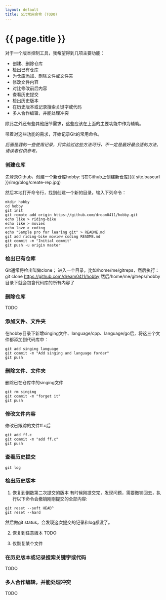 ```yaml
---
layout: default
title: Git常用命令 (TODO)
---
```


{{ page.title }}
===

对于一个版本控制工具，我希望得到几项主要功能：

- 创建、删除仓库
- 检出已有仓库
- 为仓库添加、删除文件或文件夹
- 修改文件内容
- 对比修改前后内容
- 查看历史提交
- 检出历史版本
- 在历史版本或记录搜索关键字或代码
- 多人合作编辑，并能处理冲突

除此之外还有些其他细节需求，这些应该在上面的主要功能中作为辅助。

带着对这些功能的需求，开始记录Git的常用命令。

*后面是我的一些使用记录，只实验过这些方法可行，不一定是最好最合适的方法，请读者仅供参考。*

### 创建仓库
先登录Github，创建一个新仓库hobby:
![在Github上创建新仓库]({{ site.baseurl }}/img/blog/create-rep.jpg)

然后本地打开命令行，找到创建一个新的目录，输入下列命令：

```
mkdir hobby
cd hobby
git init
git remote add origin https://github.com/dream0411/hobby.git
echo like > riding-bike
echo like > movies
echo love > coding
echo "Sample pro for learing git" > README.md
git add riding-bike moview coding README.md
git commit -m "Initial commit"
git push -u origin master
```

### 检出已有仓库
Git通常将检出叫做clone；
进入一个目录，比如/home/me/gitreps，然后执行：
	git clone https://github.com/dream0411/hobby
然后/home/me/gitreps/hobby目录下就会包含代码库的所有内容了

### 删除仓库
TODO

### 添加文件、文件夹
在hobby目录下新增singing文件、language/cpp、language/go后，将这三个文件都添加到代码库中：
```
git add singing language
git commit -m "Add singing and language forder"
git push
```

### 删除文件、文件夹
删除已在仓库中的singing文件
```
git rm singing
git commit -m "forget it"
git push
```

### 修改文件内容
修改已跟踪的文件ff.c后
```
git add ff.c
git commit -m "add ff.c"
git push
```

### 查看历史提交
	git log

### 检出历史版本
1. 恢复到倒数第二次提交的版本
有时候刚提交完，发现问题，需要撤销回去，执行以下命令会撤销刚刚提交的全部内容:

```
git reset --soft HEAD^
git reset --hard
```
然后做git status，会发现这次提交的记录和log都没了。

2. 恢复到任意版本
TODO

3. 仅恢复某个文件

### 在历史版本或记录搜索关键字或代码
TODO

### 多人合作编辑，并能处理冲突
TODO

